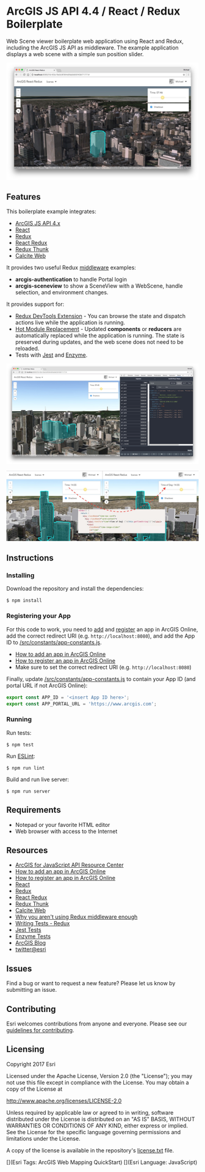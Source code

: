 # ArcGIS JS API 4.4 / React / Redux Boilerplate

Web Scene viewer boilerplate web application using React and Redux, including the ArcGIS JS API
as middleware. The example application displays a web scene with a simple sun position slider.

![Cover image](/img/screenshot1.jpg?raw=true "Cover image")

## Features

This boilerplate example integrates:

* [ArcGIS JS API 4.x](https://developers.arcgis.com/javascript/)
* [React](https://facebook.github.io/react/)
* [Redux](http://redux.js.org/)
* [React Redux](https://github.com/reactjs/react-redux)
* [Redux Thunk](https://github.com/gaearon/redux-thunk)
* [Calcite Web](http://esri.github.io/calcite-web/)

It provides two useful Redux
[middleware](https://medium.com/@jacobp100/you-arent-using-redux-middleware-enough-94ffe991e6) examples:

* **arcgis-authentication** to handle Portal login
* **arcgis-sceneview** to show a SceneView with a WebScene, handle selection, and environment changes.

It provides support for:

* [Redux DevTools Extension](https://github.com/zalmoxisus/redux-devtools-extension) - You can browse
  the state and dispatch actions live while the application is running.
* [Hot Module Replacement](https://webpack.js.org/concepts/hot-module-replacement/) - Updated
  **components** or **reducers** are automatically replaced while the application is running.
  The state is preserved during updates, and the web scene does not need to be reloaded.
* Tests with [Jest](http://facebook.github.io/jest/) and [Enzyme](http://airbnb.io/enzyme/index.html).

![Redux Dev Tools](/img/screenshot2.jpg?raw=true "Redux Dev Tools")

![Hot Module Replacement](/img/screenshot3.jpg?raw=true "Hot Module Replacement")

## Instructions

### Installing

Download the repository and install the dependencies:

```
$ npm install
```

### Registering your App

For this code to work, you need to
[add](http://doc.arcgis.com/en/marketplace/provider/add-item-to-agol.htm) and
[register](http://doc.arcgis.com/en/marketplace/provider/register-app.htm) an app in ArcGIS Online,
add the correct redirect URI (e.g. `http://localhost:8080`), and add the App ID to [/src/constants/app-constants.js](/src/constants/app-constants.js).

* [How to add an app in ArcGIS Online](http://doc.arcgis.com/en/marketplace/provider/add-item-to-agol.htm)
* [How to register an app in ArcGIS Online](http://doc.arcgis.com/en/marketplace/provider/register-app.htm)
* Make sure to set the correct redirect URI (e.g. `http://localhost:8080`)

Finally, update [/src/constants/app-constants.js](/src/constants/app-constants.js) to contain your App ID (and portal URL if not ArcGIS Online):

```javascript
export const APP_ID = '<insert App ID here>';
export const APP_PORTAL_URL = 'https://www.arcgis.com';
```

### Running

Run tests:

```
$ npm test
```

Run [ESLint](http://eslint.org/):

```
$ npm run lint
```

Build and run live server:

```
$ npm run server
```

## Requirements

* Notepad or your favorite HTML editor
* Web browser with access to the Internet

## Resources

* [ArcGIS for JavaScript API Resource Center](https://developers.arcgis.com/javascript/)
* [How to add an app in ArcGIS Online](http://doc.arcgis.com/en/marketplace/provider/add-item-to-agol.htm)
* [How to register an app in ArcGIS Online](http://doc.arcgis.com/en/marketplace/provider/register-app.htm)
* [React](https://facebook.github.io/react/)
* [Redux](http://redux.js.org/)
* [React Redux](https://github.com/reactjs/react-redux)
* [Redux Thunk](https://github.com/gaearon/redux-thunk)
* [Calcite Web](http://esri.github.io/calcite-web/)
* [Why you aren't using Redux middleware enough](https://medium.com/@jacobp100/you-arent-using-redux-middleware-enough-94ffe991e6)
* [Writing Tests - Redux](http://redux.js.org/docs/recipes/WritingTests.html)
* [Jest Tests](http://facebook.github.io/jest/)
* [Enzyme Tests](http://airbnb.io/enzyme/index.html)
* [ArcGIS Blog](http://blogs.esri.com/esri/arcgis/)
* [twitter@esri](http://twitter.com/esri)

## Issues

Find a bug or want to request a new feature?  Please let us know by submitting an issue.

## Contributing

Esri welcomes contributions from anyone and everyone. Please see our [guidelines for contributing](https://github.com/esri/contributing).

## Licensing
Copyright 2017 Esri

Licensed under the Apache License, Version 2.0 (the "License");
you may not use this file except in compliance with the License.
You may obtain a copy of the License at

   http://www.apache.org/licenses/LICENSE-2.0

Unless required by applicable law or agreed to in writing, software
distributed under the License is distributed on an "AS IS" BASIS,
WITHOUT WARRANTIES OR CONDITIONS OF ANY KIND, either express or implied.
See the License for the specific language governing permissions and
limitations under the License.

A copy of the license is available in the repository's [license.txt]( https://raw.github.com/Esri/quickstart-map-js/master/license.txt) file.

[](Esri Tags: ArcGIS Web Mapping QuickStart)
[](Esri Language: JavaScript)​
